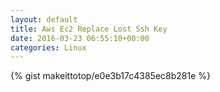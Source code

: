 ```yaml
---
layout: default                                                                                                              
title: Aws Ec2 Replace Lost Ssh Key                                                                                                                       
date: 2016-03-23 06:55:10+00:00                                                                                                                        
categories: Linux                                                                                                                
---                                                                                                                              
```


{% gist makeittotop/e0e3b17c4385ec8b281e %}                                                                                                           

